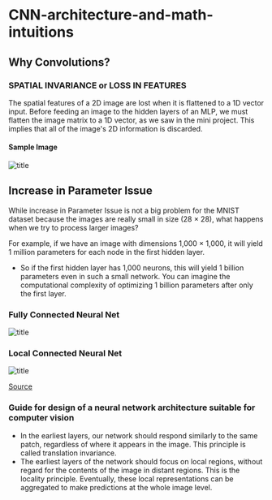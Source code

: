 # CNN-architecture-and-math-intuitions

## Why Convolutions?

### SPATIAL INVARIANCE or LOSS IN FEATURES

The spatial features of a 2D image are lost when it is flattened to a 1D vector input. Before feeding an image to the hidden layers of an MLP, we must flatten the image matrix to a 1D vector, as we saw in the mini project. This implies that all of the image's 2D information is discarded.


#### Sample Image

![title](https://aishack.in/static/img/tut/conv-gaussian-blur.jpg)


## Increase in  Parameter Issue

While increase in  Parameter Issue is not a big problem for the
MNIST dataset because the images are really small in size (28 × 28), what happens when we try to process larger images? 

For example, if we have an image with dimensions 1,000 × 1,000, it will yield 1 million parameters for each node in the first hidden layer. 

- So if the first hidden layer has 1,000 neurons, this will yield 1 billion parameters even in such a small network. You can imagine the computational complexity of optimizing 1 billion parameters after only the first layer.


### Fully Connected Neural Net

![title](https://www.researchgate.net/profile/Arvind-Sreenivas/publication/343263135/figure/fig3/AS:918277995905024@1595945943003/Fully-connected-layer.jpg)


### Local Connected Neural Net

![title](https://www.cs.toronto.edu/~lczhang/360/lec/w04/imgs/local.png)

[Source](https://www.cs.toronto.edu)


### Guide for design of a neural network architecture suitable for computer vision

- In the earliest layers, our network should respond similarly to the same patch, regardless of where it appears in the image. This principle is called translation invariance.
- The earliest layers of the network should focus on local regions, without regard for the contents of the image in distant regions. This is the locality principle. Eventually, these local representations can be aggregated to make predictions at the whole image level.


